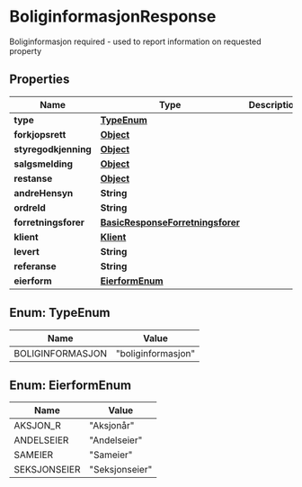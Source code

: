 

# BoliginformasjonResponse

Boliginformasjon required - used to report information on requested property

## Properties

| Name | Type | Description | Notes |
|------------ | ------------- | ------------- | -------------|
|**type** | [**TypeEnum**](#TypeEnum) |  |  |
|**forkjopsrett** | [**Object**](Object.md) |  |  |
|**styregodkjenning** | [**Object**](Object.md) |  |  |
|**salgsmelding** | [**Object**](Object.md) |  |  |
|**restanse** | [**Object**](Object.md) |  |  |
|**andreHensyn** | **String** |  |  [optional] |
|**ordreId** | **String** |  |  |
|**forretningsforer** | [**BasicResponseForretningsforer**](BasicResponseForretningsforer.md) |  |  |
|**klient** | [**Klient**](Klient.md) |  |  [optional] |
|**levert** | **String** |  |  [optional] |
|**referanse** | **String** |  |  [optional] |
|**eierform** | [**EierformEnum**](#EierformEnum) |  |  [optional] |



## Enum: TypeEnum

| Name | Value |
|---- | -----|
| BOLIGINFORMASJON | &quot;boliginformasjon&quot; |



## Enum: EierformEnum

| Name | Value |
|---- | -----|
| AKSJON_R | &quot;Aksjonår&quot; |
| ANDELSEIER | &quot;Andelseier&quot; |
| SAMEIER | &quot;Sameier&quot; |
| SEKSJONSEIER | &quot;Seksjonseier&quot; |



